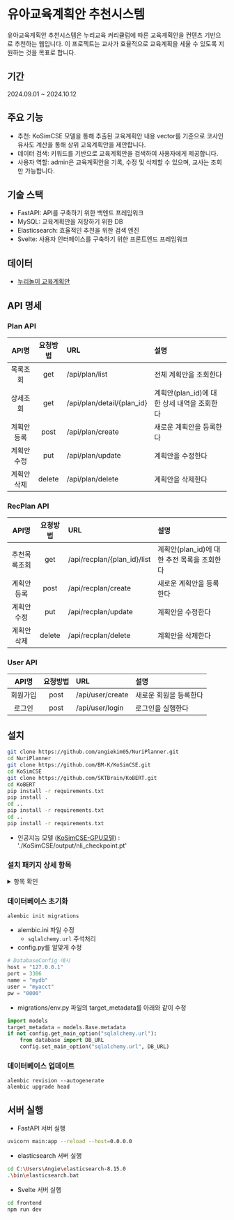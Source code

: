 # 유아교육계획안 추천시스템
유아교육계획안 추천시스템은 누리교육 커리큘럼에 따른 교육계획안을 컨텐츠 기반으로 추천하는 웹입니다. 이 프로젝트는 교사가 효율적으로 교육계획을 세울 수 있도록 지원하는 것을 목표로 합니다.

## 기간
2024.09.01 ~ 2024.10.12

## 주요 기능
- 추천: KoSimCSE 모델을 통해 추출된 교육계획안 내용 vector를 기준으로 코사인 유사도 계산을 통해 상위 교육계획안을 제안합니다.
- 데이터 검색: 키워드를 기반으로 교육계획안을 검색하여 사용자에게 제공합니다.
- 사용자 역할: admin은 교육계획안을 기록, 수정 및 삭제할 수 있으며, 교사는 조회만 가능합니다.

## 기술 스택
- FastAPI: API를 구축하기 위한 백엔드 프레임워크
- MySQL: 교육계획안을 저장하기 위한 DB
- Elasticsearch: 효율적인 추천을 위한 검색 엔진
- Svelte: 사용자 인터페이스를 구축하기 위한 프론트엔드 프레임워크

## 데이터
- [누리놀이 교육계획안](https://www.nurinori.com/index.do)

## API 명세
### Plan API
|API명|요청방법|URL|설명|
|:---:|:---:|:---|:---|
|목록조회|get|/api/plan/list|전체 계획안을 조회한다|
|상세조회|get|/api/plan/detail/{plan_id}|계획안(plan_id)에 대한 상세 내역을 조회한다|
|계획안등록|post|/api/plan/create|새로운 계획안을 등록한다|
|계획안수정|put|/api/plan/update|계획안을 수정한다|
|계획안삭제|delete|/api/plan/delete|계획안을 삭제한다|
### RecPlan API
|API명|요청방법|URL|설명|
|:---:|:---:|:---|:---|
|추천목록조회|get|/api/recplan/{plan_id}/list|계획안(plan_id)에 대한 추전 목록을 조회한다|
|계획안등록|post|/api/recplan/create|새로운 계획안을 등록한다|
|계획안수정|put|/api/recplan/update|계획안을 수정한다|
|계획안삭제|delete|/api/recplan/delete|계획안을 삭제한다|
### User API
|API명|요청방법|URL|설명|
|:---:|:---:|:---|:---|
|회원가입|post|/api/user/create|새로운 회원을 등록한다|
|로그인|post|/api/user/login|로그인을 실행한다|

## 설치
``` bash
git clone https://github.com/angiekim05/NuriPlanner.git
cd NuriPlanner
git clone https://github.com/BM-K/KoSimCSE.git
cd KoSimCSE
git clone https://github.com/SKTBrain/KoBERT.git
cd KoBERT
pip install -r requirements.txt
pip install .
cd ..
pip install -r requirements.txt
cd ..
pip install -r requirements.txt
```
- 인공지능 모델 ([KoSimCSE-GPU모델](https://drive.google.com/file/d/1Q84n3M2JCn6ZbXs8KBSOEn_3KSI4IUXn/view?usp=drive_link)) : './KoSimCSE/output/nli_checkpoint.pt'

### 설치 패키지 상세 항목
<details>
<summary>항목 확인</summary>
```bash
pip install fastapi
pip install "uvicorn[standard]"
pip install sqlalchemy
pip install alembic
pip install "pydantic[email]"
pip install "passlib[bcrypt]"
pip install python-multipart
pip install "python-jose[cryptography]"

(Svelte 서버 개발시 사용하는 패키지)
cd frontend
npm install
npm install svelte-spa-router
npm install bootstrap
npm install moment
npm install qs
npm install marked
```
</details>

### MySQL 설치 시
<details>
<summary>더보기</summary>

#### 설치 여부 확인
``` bash
mysql --version
```
#### 설치가 되어 있지 않다면 MySQL 서버 설치
``` bash
sudo apt update
sudo apt install mysql-server
```
#### 설치한 MySQL 서버 시작 및 상태 확인
``` bash
sudo systemctl start mysql
sudo systemctl status mysql
```
- Ubuntu 16.04 이하 버전   
``` bash
sudo service mysql start
sudo service mysql status
```
#### root 계정 설정
``` bash
mysql -u root -p
```
- 초기에는 ```Enter password:```에 비밀번호를 입력하여 설정 가능
#### 데이터베이스 생성
``` mysql
CREATE DATABASE db_name;
```
#### 사용자 계정 생성 및 권한 부여
``` mysql
# 계정 생성 아이디 myacct, 비밀번호 0000
CREATE USER 'myacct'@'%' IDENTIFIED WITH mysql_native_password BY '0000';

# 권한 부여
GRANT ALL PRIVILEGES ON mydb.* TO 'myacct'@'%';

# 적용
FLUSH PRIVILEGES;
EXIT;
```
#### mysqld.conf 파일 설정
- ```bind-address``` 주석처리
```
cd /etc/mysql/mysql.conf.d
vim mysqld.cnf
# Instead of skip-networking the default is now to listen only on
# localhost which is more compatible and is not less secure.
# bind-address           = 127.0.0.1
```
</details>

### 데이터베이스 초기화
```
alembic init migrations
```
- alembic.ini 파일 수정
    - ```sqlalchemy.url``` 주석처리
- config.py를 알맞게 수정
```python
# DatabaseConfig 예시
host = "127.0.0.1"
port = 3306
name = "mydb"
user = "myacct"
pw = "0000"
```
- migrations/env.py 파일의 target_metadata를 아래와 같이 수정
```python
import models
target_metadata = models.Base.metadata
if not config.get_main_option("sqlalchemy.url"):
    from database import DB_URL
    config.set_main_option("sqlalchemy.url", DB_URL)
```
### 데이터베이스 업데이트
```
alembic revision --autogenerate
alembic upgrade head
```


## 서버 실행
* FastAPI 서버 실행   
```bash
uvicorn main:app --reload --host=0.0.0.0
```

* elasticsearch 서버 실행   
```bash
cd C:\Users\Angie\elasticsearch-8.15.0   
.\bin\elasticsearch.bat
```

* Svelte 서버 실행  
```bash 
cd frontend   
npm run dev
```
